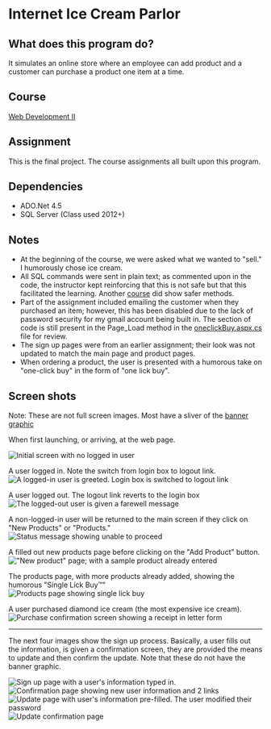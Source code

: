 # Internet Ice Cream Parlor

## What does this program do?
It simulates an online store where an employee can add product and a customer can purchase a product one item at a time.

## Course
[Web Development II](https://www.bellevuecollege.edu/classes/All/PROG/117)

## Assignment
This is the final project. The course assignments all built upon this program.

## Dependencies
- ADO.Net 4.5
- SQL Server (Class used 2012+)

## Notes
- At the beginning of the course, we were asked what we wanted to "sell." I humorously chose ice cream.
- All SQL commands were sent in plain text; as commented upon in the code, the instructor kept reinforcing that this is
  not safe but that this facilitated the learning. Another [course](https://www.bellevuecollege.edu/classes/All/PROG/210)
  did show safer methods.
- Part of the assignment included emailing the customer when they purchased an item; however, this has been disabled due to
  the lack of password security for my gmail account being built in. The section of code is still present in the Page_Load
  method in the [oneclickBuy.aspx.cs](InternetIceCreamParlor/shopping/oneclickBuy.aspx.cs) file for review.
- The sign up pages were from an earlier assignment; their look was not updated to match the main page and product pages.
- When ordering a product, the user is presented with a humorous take on "one-click buy" in the form of "one lick buy".

## Screen shots
Note: These are not full screen images. Most have a sliver of the
[banner graphic](InternetIceCreamParlor/InternetIceCreamParlor/img/neonicecream.png)

When first launching, or arriving, at the web page.

![Initial screen with no logged in user](screenshots/first.jpg)

A user logged in. Note the switch from login box to logout link.<br/>
![A logged-in user is greeted. Login box is switched to logout link](screenshots/login.JPG)

A user logged out. The logout link reverts to the login box<br/>
![The logged-out user is given a farewell message](screenshots/logout.JPG)

A non-logged-in user will be returned to the main screen if they click on "New Products" or "Products."<br/>
![Status message showing unable to proceed](screenshots/bounce.JPG)

A filled out new products page before clicking on the "Add Product" button.<br/>
!["New product" page; with a sample product already entered](screenshots/adding.JPG)

The products page, with more products already added, showing the humorous &quot;Single Lick Buy&trade;&quot;<br/>
![Products page showing single _lick_ buy](screenshots/products.JPG)

A user purchased diamond ice cream (the most expensive ice cream).<br/>
![Purchase confirmation screen showing a receipt in letter form](screenshots/Purchased.JPG)
<hr/>
The next four images show the sign up process. Basically, a user fills out the information, is given a confirmation screen,
they are provided the means to update and then confirm the update. Note that these do not have the banner graphic.

![Sign up page with a user's information typed in.](screenshots/Signup1.JPG)
![Confirmation page showing new user information and 2 links](screenshots/Signup2.JPG)
![Update page with user's information pre-filled. The user modified their password](screenshots/Signup3.JPG)
![Update confirmation page](screenshots/Signup4.JPG)
